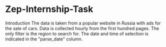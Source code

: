 # Zep-Internship-Task

Introduction
The data is taken from a popular website in Russia with ads for the sale of cars. 
Data is collected hourly from the first hundred pages. The only filter is the region to search for. 
The date and time of selection is indicated in the "parse_date" column.
